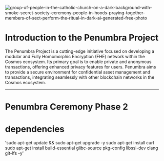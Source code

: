 ![group-of-people-in-the-catholic-church-on-a-dark-background-with-smoke-secret-society-ceremony-people-in-hoods-praying-together-members-of-sect-perform-the-ritual-in-dark-ai-generated-free-photo](https://github.com/pouyaneth/Penumbra-ceremony/assets/87922204/6dae5f4f-d1df-4f60-a77d-125fe0e5d083)

# Introduction to the Penumbra Project

The Penumbra Project is a cutting-edge initiative focused on developing a modular and Fully Homomorphic Encryption (FHE) network within the Cosmos ecosystem. Its primary goal is to enable private and anonymous transactions, offering enhanced privacy features for users. Penumbra aims to provide a secure environment for confidential asset management and transactions, integrating seamlessly with other blockchain networks in the Cosmos ecosystem.

---

# Penumbra Ceremony Phase 2

# dependencies

'sudo apt-get update && sudo apt-get upgrade -y 
sudo apt-get install curl 
sudo apt-get install build-essential glibc-source pkg-config libssl-dev clang git-lfs -y'
